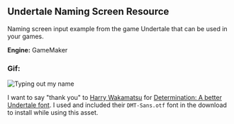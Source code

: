 Undertale Naming Screen Resource
--------------------------------------

Naming screen input example from the game Undertale that can be used in your games.

**Engine:** GameMaker

### Gif:

![Typing out my name](https://i.gyazo.com/ca11f524ede8b7f3f8967e7ecf78c61f.gif)

I want to say "thank you" to [Harry Wakamatsu](https://twitter.com/JapanYoshiLOL) for [Determination: A better Undertale font](https://www.behance.net/gallery/31268855/Determination-Better-Undertale-Font). I used and included their `DMT-Sans.otf` font in the download to install while using this asset.
